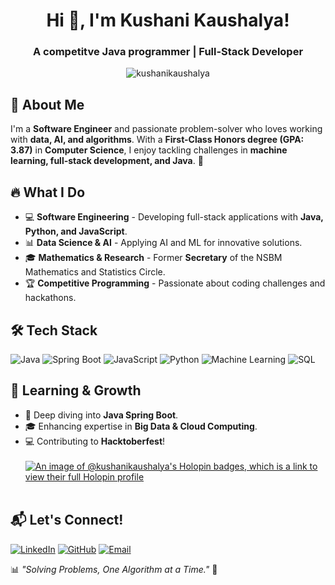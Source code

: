 <h1 align="center"> Hi 👋, I'm Kushani Kaushalya! </h1>
<h3 align="center">A competitve Java programmer | Full-Stack Developer</h3>

<p align="center"><img src="https://komarev.com/ghpvc/?username=kushanikaushalya&label=Profile%20views&color=0e75b6&style=flat" alt="kushanikaushalya" /></p>

## 🚀 About Me
I'm a **Software Engineer** and passionate problem-solver who loves working with **data, AI, and algorithms**. With a **First-Class Honors degree (GPA: 3.87)** in **Computer Science**, I enjoy tackling challenges in **machine learning, full-stack development, and Java**. 🚀

## 🔥 What I Do
- 💻 **Software Engineering** - Developing full-stack applications with **Java, Python, and JavaScript**.
- 📊 **Data Science & AI** - Applying AI and ML for innovative solutions.
- 🎓 **Mathematics & Research** - Former **Secretary** of the NSBM Mathematics and Statistics Circle.
- 🏆 **Competitive Programming** - Passionate about coding challenges and hackathons.

## 🛠 Tech Stack
![Java](https://img.shields.io/badge/Java-ED8B00?style=for-the-badge&logo=openjdk&logoColor=black)
![Spring Boot](https://img.shields.io/badge/Spring%20Boot-6DB33F?style=for-the-badge&logo=spring-boot&logoColor=white)
![JavaScript](https://img.shields.io/badge/JavaScript-F7DF1E?style=for-the-badge&logo=javascript&logoColor=black)
![Python](https://img.shields.io/badge/Python-3776AB?style=for-the-badge&logo=python&logoColor=white)
![Machine Learning](https://img.shields.io/badge/Machine%20Learning-%23FF6F00.svg?style=for-the-badge&logo=TensorFlow&logoColor=white)
![SQL](https://img.shields.io/badge/SQL-4479A1?style=for-the-badge&logo=postgresql&logoColor=white)

## 🌱 Learning & Growth
- 📖 Deep diving into **Java Spring Boot**.
- 🎓 Enhancing expertise in **Big Data & Cloud Computing**.
- 💻 Contributing to **Hacktoberfest**!
<br><br>
[![An image of @kushanikaushalya's Holopin badges, which is a link to view their full Holopin profile](https://holopin.me/kushanikaushalya)](https://holopin.io/@kushanikaushalya)
<br><br>

## 📬 Let's Connect!
[![LinkedIn](https://img.shields.io/badge/LinkedIn-blue?style=for-the-badge&logo=linkedin)](https://www.linkedin.com/in/kushani-kaushalya-837bb9194/)
[![GitHub](https://img.shields.io/badge/GitHub-black?style=for-the-badge&logo=github)](https://github.com/KushaniKaushalya)
[![Email](https://img.shields.io/badge/Email-grey?style=for-the-badge&logo=gmail)](mailto:kushanikaushalya456@gmail.com)

📊 *"Solving Problems, One Algorithm at a Time."* 🚀
